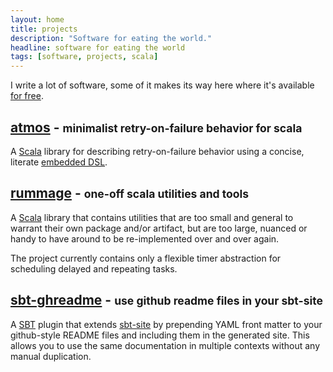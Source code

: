 ```yaml
---
layout: home
title: projects
description: "Software for eating the world."
headline: software for eating the world
tags: [software, projects, scala]
---
```


I write a lot of software, some of it makes its way here where it's available [for free](https://www.apache.org/licenses/LICENSE-2.0.html).

## [atmos](/atmos/) - <small>minimalist retry-on-failure behavior for scala</small>

A [Scala](http://www.scala-lang.org/) library for describing retry-on-failure behavior using a concise, literate [embedded DSL](http://c2.com/cgi/wiki?EmbeddedDomainSpecificLanguage).

## [rummage](/rummage/) - <small>one-off scala utilities and tools</small>

A [Scala](http://www.scala-lang.org/) library that contains utilities that are too small and general to warrant their own package and/or artifact, but are too large, nuanced or handy to have around to be re-implemented over and over again.

The project currently contains only a flexible timer abstraction for scheduling delayed and repeating tasks. 

## [sbt-ghreadme](/sbt-ghreadme/) - <small>use github readme files in your sbt-site</small>

A [SBT](http://www.scala-sbt.org/) plugin that extends [sbt-site](https://github.com/sbt/sbt-site) by prepending YAML front matter to your github-style README files and including them in the generated site. This allows you to use the same documentation in multiple contexts without any manual duplication.

